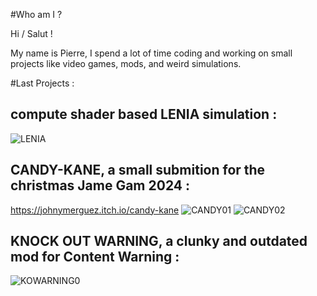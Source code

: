 
#Who am I ?

Hi / Salut ! 

My name is Pierre, 
I spend a lot of time coding and working on small projects like video games, mods, and weird simulations.

#Last Projects : 
## compute shader based LENIA simulation : 
![LENIA](https://github.com/user-attachments/assets/e8ec2050-4a83-4594-9376-a57d182d4700)

## CANDY-KANE, a small submition for the christmas Jame Gam 2024 : 
https://johnymerguez.itch.io/candy-kane
![CANDY01](https://img.itch.zone/aW1hZ2UvMzIwMjkyMS8xOTEyMzk0OC5qcGc=/original/ymQ8Fg.jpg)
![CANDY02](https://img.itch.zone/aW1hZ2UvMzIwMjkyMS8xOTEyMzk0OS5qcGc=/original/Y8ffDo.jpg)

## KNOCK OUT WARNING, a clunky and outdated mod for Content Warning : 
![KOWARNING0](https://private-user-images.githubusercontent.com/152717609/320304656-15d616ce-230a-4c64-855d-c3b357678220.png?jwt=eyJhbGciOiJIUzI1NiIsInR5cCI6IkpXVCJ9.eyJpc3MiOiJnaXRodWIuY29tIiwiYXVkIjoicmF3LmdpdGh1YnVzZXJjb250ZW50LmNvbSIsImtleSI6ImtleTUiLCJleHAiOjE3MzkyMDg3NDksIm5iZiI6MTczOTIwODQ0OSwicGF0aCI6Ii8xNTI3MTc2MDkvMzIwMzA0NjU2LTE1ZDYxNmNlLTIzMGEtNGM2NC04NTVkLWMzYjM1NzY3ODIyMC5wbmc_WC1BbXotQWxnb3JpdGhtPUFXUzQtSE1BQy1TSEEyNTYmWC1BbXotQ3JlZGVudGlhbD1BS0lBVkNPRFlMU0E1M1BRSzRaQSUyRjIwMjUwMjEwJTJGdXMtZWFzdC0xJTJGczMlMkZhd3M0X3JlcXVlc3QmWC1BbXotRGF0ZT0yMDI1MDIxMFQxNzI3MjlaJlgtQW16LUV4cGlyZXM9MzAwJlgtQW16LVNpZ25hdHVyZT1mYTI0MTFhMWY2NDkyNjU0ZDE3MjM1MDNmZDM1MzkyNzlmMzljZTg4NWI1NzdjNzg1OTA3ODQwOThlMTllMDQ3JlgtQW16LVNpZ25lZEhlYWRlcnM9aG9zdCJ9.lUDNsp1w6a8nx1TCDSxJBBHLMZUBYpqVTn1Fm9AiVfI)
